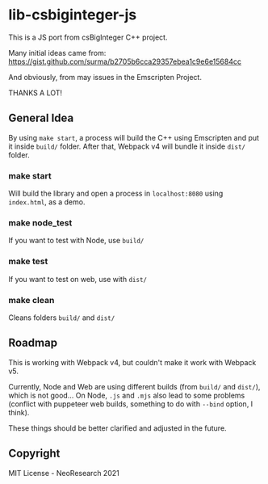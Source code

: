 # lib-csbiginteger-js

This is a JS port from csBigInteger C++ project.

Many initial ideas came from: https://gist.github.com/surma/b2705b6cca29357ebea1c9e6e15684cc

And obviously, from may issues in the Emscripten Project.

THANKS A LOT!

## General Idea

By using `make start`, a process will build the C++ using Emscripten and put it inside `build/` folder. After that, Webpack v4 will bundle it inside `dist/` folder.

### make start

Will build the library and open a process in `localhost:8080` using `index.html`, as a demo.

###  make node_test

If you want to test with Node, use `build/`

### make test

If you want to test on web, use with `dist/`

### make clean

Cleans folders `build/` and `dist/`

## Roadmap

This is working with Webpack v4, but couldn't make it work with Webpack v5.

Currently, Node and Web are using different builds (from `build/` and `dist/`), which is not good...
On Node, `.js` and `.mjs` also lead to some problems (conflict with puppeteer web builds, something to do with `--bind` option, I think).

These things should be better clarified and adjusted in the future.

## Copyright

MIT License - NeoResearch 2021
    